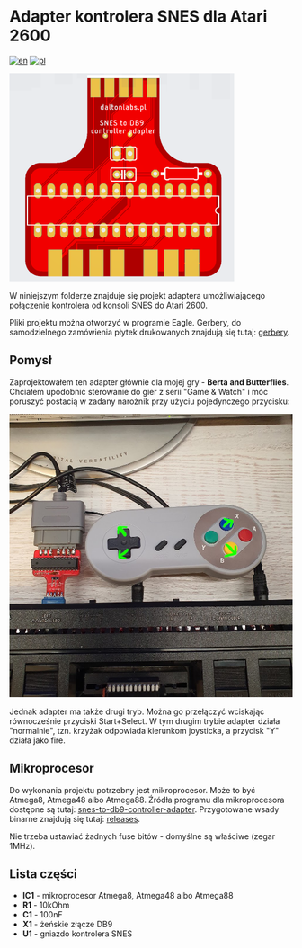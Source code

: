 # Adapter kontrolera SNES dla Atari 2600

[![en](https://img.shields.io/badge/lang-en-red.svg)](./README.md)
[![pl](https://img.shields.io/badge/lang-pl-green.svg)](./README.pl.md)

![Płytka adaptera](../../static/adapter_top.png)

W niniejszym folderze znajduje się projekt adaptera umożliwiającego połączenie kontrolera od konsoli SNES do Atari 2600.

Pliki projektu można otworzyć w programie Eagle. Gerbery, do samodzielnego zamówienia płytek drukowanych znajdują się tutaj: [gerbery](https://github.com/vandalton/BertaAndButterflies/releases).

## Pomysł

Zaprojektowałem ten adapter głównie dla mojej gry - **Berta and Butterflies**. Chciałem upodobnić sterowanie do gier z serii "Game & Watch" i móc poruszyć postacią w zadany narożnik przy użyciu pojedynczego przycisku:

![Kontrolowanie postaci](../../static/snes_controlling.jpg)

Jednak adapter ma także drugi tryb. Można go przełączyć wciskając równocześnie przyciski Start+Select. W tym drugim trybie adapter działa "normalnie", tzn. krzyżak odpowiada kierunkom joysticka, a przycisk "Y" działa jako fire.

## Mikroprocesor

Do wykonania projektu potrzebny jest mikroprocesor. Może to być Atmega8, Atmega48 albo Atmega88. Źródła programu dla mikroprocesora dostępne są tutaj: [snes-to-db9-controller-adapter](../../software/snes-to-db9-controller-adapter/). Przygotowane wsady binarne znajdują się tutaj: [releases](https://github.com/vandalton/BertaAndButterflies/releases).

Nie trzeba ustawiać żadnych fuse bitów - domyślne są właściwe (zegar 1MHz).

## Lista części

- **IC1** - mikroprocesor Atmega8, Atmega48 albo Atmega88
- **R1** - 10kOhm
- **C1** - 100nF
- **X1** - żeńskie złącze DB9
- **U1** - gniazdo kontrolera SNES

<!-- ## Wsparcie dla projektu

Niniejszy projekt jest open-source. Możesz ściągnąć gerbery i zamówić profesjonalnie wykonane płytki drukowane u dowolnego producenta. Możesz je też zamówić w PCBWay: [https://www.pcbway.com/project/shareproject/4KB_cartridge_for_Atari_2600_4b0ce5e2.html](https://www.pcbway.com/project/shareproject/4KB_cartridge_for_Atari_2600_4b0ce5e2.html) - w tym przypadku dostanę z tego kilka groszy, co wspomoże rozwój tego bądź moich innych projektów. Dzięki! -->
